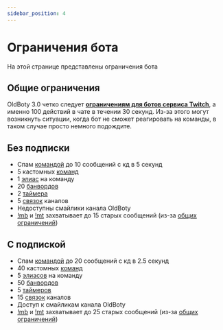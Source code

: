 ```yaml
---
sidebar_position: 4
---
```


# Ограничения бота

На этой странице представлены ограничения бота

## Общие ограничения
OldBoty 3.0 четко следует **[ограничениям для ботов сервиса Twitch](https://dev.twitch.tv/docs/irc#:~:text=The%20bot%20is%20limited%20to,messages%20per%2030%20second%20limit)**, а именно 100 действий в чате в течении 30 секунд. Из-за этого могут возникнуть ситуации, когда бот не сможет реагировать на команды, в таком случае просто немного подождите.

## Без подписки
- Спам [командой](features/commands) до 10 сообщений с кд в 5 секунд
- 5 кастомных [команд](features/commands)
- 1 [элиас](features/commands#элиасы) на команду
- 20 [банвордов](features/banwords)
- 2 [таймера](features/timers)
- 5 [связок](features/channel-groups) каналов
- Недоступны смайлики канала OldBoty
- [!mb](features/spam#бан-по-фразе) и [!mt](features/spam#мут-по-фразе) захватывает до 15 старых сообщений (из-за [общих ограничений](#общие-ограничения))

## С подпиской
- Спам [командой](features/commands) до 20 сообщений с кд в 2.5 секунд
- 40 кастомных [команд](features/commands)
- 5 [элиасов](features/commands#элиасы) на команду
- 50 [банвордов](features/banwords)
- 5 [таймеров](features/timers)
- 15 [связок](features/channel-groups) каналов
- Доступ к смайликам канала OldBoty
- [!mb](features/spam#бан-по-фразе) и [!mt](features/spam#мут-по-фразе) захватывает до 25 старых сообщений (из-за [общих ограничений](#общие-ограничения))
